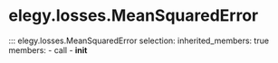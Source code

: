 # elegy.losses.MeanSquaredError

::: elegy.losses.MeanSquaredError
    selection:
        inherited_members: true
        members:
            - call
            - __init__